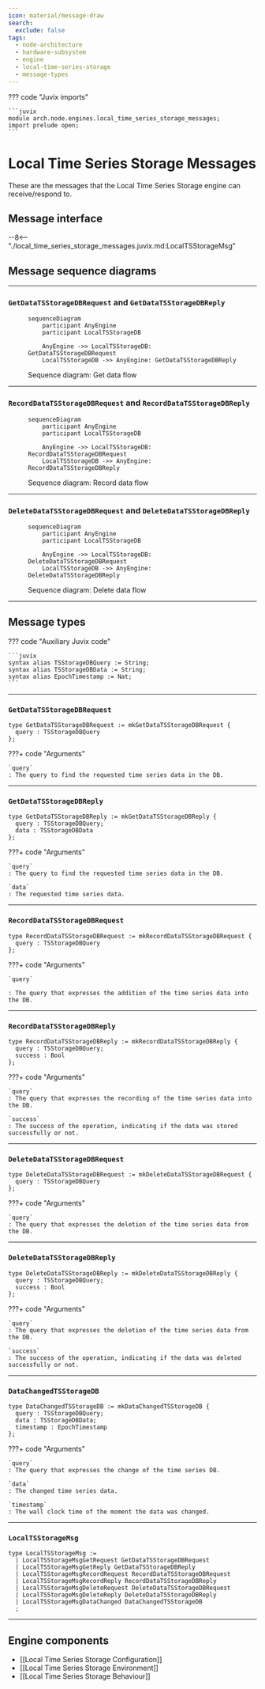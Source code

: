 ```yaml
---
icon: material/message-draw
search:
  exclude: false
tags:
  - node-architecture
  - hardware-subsystem
  - engine
  - local-time-series-storage
  - message-types
---
```


??? code "Juvix imports"

    ```juvix
    module arch.node.engines.local_time_series_storage_messages;
    import prelude open;
    ```

# Local Time Series Storage Messages

These are the messages that the Local Time Series Storage engine can receive/respond to.

## Message interface

--8<-- "./local_time_series_storage_messages.juvix.md:LocalTSStorageMsg"

## Message sequence diagrams

---

### `GetDataTSStorageDBRequest` and `GetDataTSStorageDBReply`

<!-- --8<-- [start:message-sequence-diagram-Get] -->
<figure markdown="span">

```mermaid
sequenceDiagram
    participant AnyEngine
    participant LocalTSStorageDB

    AnyEngine ->> LocalTSStorageDB: GetDataTSStorageDBRequest
    LocalTSStorageDB ->> AnyEngine: GetDataTSStorageDBReply
```

<figcaption markdown="span">
Sequence diagram: Get data flow
</figcaption>
</figure>
<!-- --8<-- [end:message-sequence-diagram-Get] -->

---

### `RecordDataTSStorageDBRequest` and `RecordDataTSStorageDBReply`

<!-- --8<-- [start:message-sequence-diagram-Record] -->
<figure markdown="span">

```mermaid
sequenceDiagram
    participant AnyEngine
    participant LocalTSStorageDB

    AnyEngine ->> LocalTSStorageDB: RecordDataTSStorageDBRequest
    LocalTSStorageDB ->> AnyEngine: RecordDataTSStorageDBReply
```

<figcaption markdown="span">
Sequence diagram: Record data flow
</figcaption>
</figure>
<!-- --8<-- [end:message-sequence-diagram-Record] -->

---

### `DeleteDataTSStorageDBRequest` and `DeleteDataTSStorageDBReply`

<!-- --8<-- [start:message-sequence-diagram-Delete] -->
<figure markdown="span">

```mermaid
sequenceDiagram
    participant AnyEngine
    participant LocalTSStorageDB

    AnyEngine ->> LocalTSStorageDB: DeleteDataTSStorageDBRequest
    LocalTSStorageDB ->> AnyEngine: DeleteDataTSStorageDBReply
```

<figcaption markdown="span">
Sequence diagram: Delete data flow
</figcaption>
</figure>
<!-- --8<-- [end:message-sequence-diagram-Delete] -->

---

## Message types

??? code "Auxiliary Juvix code"

    ```juvix
    syntax alias TSStorageDBQuery := String;
    syntax alias TSStorageDBData := String;
    syntax alias EpochTimestamp := Nat;
    ```

---

### `GetDataTSStorageDBRequest`

<!-- --8<-- [start:GetDataTSStorageDBRequest] -->
```juvix
type GetDataTSStorageDBRequest := mkGetDataTSStorageDBRequest {
  query : TSStorageDBQuery
};
```
<!-- --8<-- [end:GetDataTSStorageDBRequest] -->

???+ code "Arguments"

    `query`
    : The query to find the requested time series data in the DB.

---

### `GetDataTSStorageDBReply`

<!-- --8<-- [start:GetDataTSStorageDBReply] -->
```juvix
type GetDataTSStorageDBReply := mkGetDataTSStorageDBReply {
  query : TSStorageDBQuery;
  data : TSStorageDBData
};
```
<!-- --8<-- [end:GetDataTSStorageDBReply] -->

???+ code "Arguments"

    `query`
    : The query to find the requested time series data in the DB.

    `data`
    : The requested time series data.

---

### `RecordDataTSStorageDBRequest`

<!-- --8<-- [start:RecordDataTSStorageDBRequest] -->
```juvix
type RecordDataTSStorageDBRequest := mkRecordDataTSStorageDBRequest {
  query : TSStorageDBQuery
};
```
<!-- --8<-- [end:RecordDataTSStorageDBRequest] -->

???+ code "Arguments"

    `query`

    : The query that expresses the addition of the time series data into the DB.

---

### `RecordDataTSStorageDBReply`

<!-- --8<-- [start:RecordDataTSStorageDBReply] -->
```juvix
type RecordDataTSStorageDBReply := mkRecordDataTSStorageDBReply {
  query : TSStorageDBQuery;
  success : Bool
};
```
<!-- --8<-- [end:RecordDataTSStorageDBReply] -->

???+ code "Arguments"

    `query`
    : The query that expresses the recording of the time series data into the DB.

    `success`
    : The success of the operation, indicating if the data was stored successfully or not.

---

### `DeleteDataTSStorageDBRequest`

<!-- --8<-- [start:DeleteDataTSStorageDBRequest] -->
```juvix
type DeleteDataTSStorageDBRequest := mkDeleteDataTSStorageDBRequest {
  query : TSStorageDBQuery
};
```
<!-- --8<-- [end:DeleteDataTSStorageDBRequest] -->

???+ code "Arguments"

    `query`
    : The query that expresses the deletion of the time series data from the DB.

---

### `DeleteDataTSStorageDBReply`

<!-- --8<-- [start:DeleteDataTSStorageDBReply] -->
```juvix
type DeleteDataTSStorageDBReply := mkDeleteDataTSStorageDBReply {
  query : TSStorageDBQuery;
  success : Bool
};
```
<!-- --8<-- [end:DeleteDataTSStorageDBReply] -->

???+ code "Arguments"

    `query`
    : The query that expresses the deletion of the time series data from the DB.

    `success`
    : The success of the operation, indicating if the data was deleted successfully or not.

---

### `DataChangedTSStorageDB`

<!-- --8<-- [start:DataChangedTSStorageDB] -->
```juvix
type DataChangedTSStorageDB := mkDataChangedTSStorageDB {
  query : TSStorageDBQuery;
  data : TSStorageDBData;
  timestamp : EpochTimestamp
};
```
<!-- --8<-- [end:DataChangedTSStorageDB] -->

???+ code "Arguments"

    `query`
    : The query that expresses the change of the time series DB.

    `data`
    : The changed time series data.

    `timestamp`
    : The wall clock time of the moment the data was changed.

---

### `LocalTSStorageMsg`

<!-- --8<-- [start:LocalTSStorageMsg] -->
```juvix
type LocalTSStorageMsg :=
  | LocalTSStorageMsgGetRequest GetDataTSStorageDBRequest
  | LocalTSStorageMsgGetReply GetDataTSStorageDBReply
  | LocalTSStorageMsgRecordRequest RecordDataTSStorageDBRequest
  | LocalTSStorageMsgRecordReply RecordDataTSStorageDBReply
  | LocalTSStorageMsgDeleteRequest DeleteDataTSStorageDBRequest
  | LocalTSStorageMsgDeleteReply DeleteDataTSStorageDBReply
  | LocalTSStorageMsgDataChanged DataChangedTSStorageDB
  ;
```
<!-- --8<-- [end:LocalTSStorageMsg] -->

---

## Engine components

- [[Local Time Series Storage Configuration]]
- [[Local Time Series Storage Environment]]
- [[Local Time Series Storage Behaviour]]
